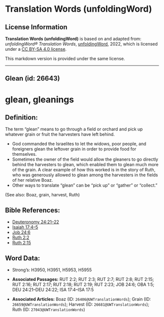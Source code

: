 # Translation Words (unfoldingWord)

## License Information

**Translation Words (unfoldingWord)** is based on and adapted from: _unfoldingWord® Translation Words_, [unfoldingWord](https://unfoldingword.org/utw), 2022, which is licensed under a [CC BY-SA 4.0 license](https://creativecommons.org/licenses/by-sa/4.0/legalcode.en).

This markdown version is provided under the same license.



--------------------------------

## Glean (id: 26643)

glean, gleanings
================

Definition:
-----------

The term “glean” means to go through a field or orchard and pick up whatever grain or fruit the harvesters have left behind.

* God commanded the Israelites to let the widows, poor people, and foreigners glean the leftover grain in order to provide food for themselves.
* Sometimes the owner of the field would allow the gleaners to go directly behind the harvesters to glean, which enabled them to glean much more of the grain. A clear example of how this worked is in the story of Ruth, who was generously allowed to glean among the harvesters in the fields of her relative Boaz.
* Other ways to translate “glean” can be “pick up” or “gather” or “collect.”

(See also: Boaz, grain, harvest, Ruth)

Bible References:
-----------------

* [Deuteronomy 24:21–22](https://ref.ly/Deut24:21-Deut24:22)
* [Isaiah 17:4–5](https://ref.ly/Isa17:4-Isa17:5)
* [Job 24:6](https://ref.ly/Job24:6)
* [Ruth 2:2](https://ref.ly/Ruth2:2)
* [Ruth 2:15](https://ref.ly/Ruth2:15)

Word Data:
----------

* Strong’s: H3950, H3951, H5953, H5955

* **Associated Passages:** RUT 2:2; RUT 2:3; RUT 2:7; RUT 2:8; RUT 2:15; RUT 2:16; RUT 2:17; RUT 2:18; RUT 2:19; RUT 2:23; JOB 24:6; OBA 1:5; DEU 24:21–DEU 24:22; ISA 17:4–ISA 17:5
* **Associated Articles:** Boaz (ID: `26406@UWTranslationWords`); Grain (ID: `26659@UWTranslationWords`); Harvest (ID: `26681@UWTranslationWords`); Ruth (ID: `27043@UWTranslationWords`)

